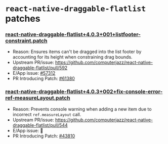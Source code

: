 # `react-native-draggable-flatlist` patches

### [react-native-draggable-flatlist+4.0.3+001+listfooter-constraint.patch](react-native-draggable-flatlist+4.0.3+001+listfooter-constraint.patch)

- Reason: Ensures items can't be dragged into the list footer by accounting for its height when constraining drag bounds.
- Upstream PR/issue: https://github.com/computerjazz/react-native-draggable-flatlist/pull/592
- E/App issue: [#57312](https://github.com/Expensify/App/issues/57312)
- PR Introducing Patch: [#61380](https://github.com/Expensify/App/pull/61380)


### [react-native-draggable-flatlist+4.0.3+002+fix-console-error-ref-measureLayout.patch](react-native-draggable-flatlist+4.0.3+002+fix-console-error-ref-measureLayout.patch)

- Reason: Prevents console warning when adding a new item due to incorrect `ref.measureLayout` call.
- Upstream PR/issue: https://github.com/computerjazz/react-native-draggable-flatlist/pull/544
- E/App issue: 🛑
- PR Introducing Patch: [#43810](https://github.com/Expensify/App/pull/43810)
